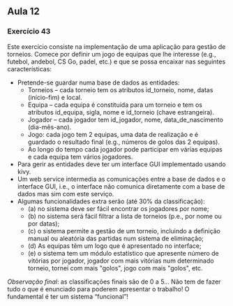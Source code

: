 ## Aula 12

### Exercício 43

Este exercício consiste na implementação de uma aplicação para gestão de torneios.
Comece por definir um jogo de equipas que lhe interesse (e.g., futebol, andebol, CS Go,
padel, etc.) e que se possa encaixar nas seguintes características:

- Pretende-se guardar numa base de dados as entidades:
  - Torneios – cada torneio tem os atributos id_torneio, nome, datas (início-fim) e
local.
  - Equipa – cada equipa é constituída para um torneio e tem os atributos id_equipa,
sigla, nome e id_torneio (chave estrangeira).
  - Jogador – cada jogador tem id_jogador, nome, data_de_nascimento (dia-mês-ano).
  - Jogo: cada jogo tem 2 equipas, uma data de realização e é guardado o resultado
final (e.g., números de golos das 2 equipas).
  - Ao longo do tempo cada jogador pode participar em várias equipas e cada equipa
tem vários jogadores.
- Para gerir as entidades deve ter um interface GUI implementado usando kivy.
 - Um web service intermedia as comunicações entre a base de dados e o interface GUI,
i.e., o interface não comunica diretamente com a base de dados mas sim com este
serviço.
- Algumas funcionalidades extra serão (até 30% da classificação):
  - (a) no sistema deve
ser fácil encontrar os jogadores por nome;
  - (b) no sistema será fácil filtrar a lista de
torneios (p.e., por nome ou por datas);
  - (c) o sistema permite a gestão de um torneio,
incluindo a definição manual ou aleatória das partidas num sistema de eliminação;
  - (d)
As equipas têm um logo que é apresentado no interface;
  - (e) o sistema tem um módulo
estatístico que apresente número de vitórias por jogador, jogador com mais vitórias
num determinado torneio, tornei com mais "golos", jogo com mais "golos", etc.

*Observação final*: as classificações finais são de 0 a 5... Não tem de fazer tudo o que
é enunciado para poderem apresentar o trabalho! O fundamental é ter um sistema
“funcional”!